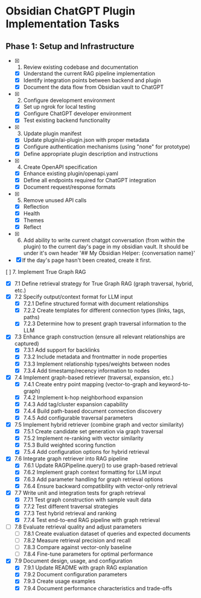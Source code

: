 # Obsidian ChatGPT Plugin Implementation Tasks

## Phase 1: Setup and Infrastructure

- [x] 1. Review existing codebase and documentation
  - [x] Understand the current RAG pipeline implementation
  - [x] Identify integration points between backend and plugin
  - [x] Document the data flow from Obsidian vault to ChatGPT

- [x] 2. Configure development environment
  - [x] Set up ngrok for local testing
  - [x] Configure ChatGPT developer environment
  - [x] Test existing backend functionality

- [x] 3. Update plugin manifest
  - [x] Update plugin/ai-plugin.json with proper metadata
  - [x] Configure authentication mechanisms (using "none" for prototype)
  - [x] Define appropriate plugin description and instructions

- [x] 4. Create OpenAPI specification
  - [x] Enhance existing plugin/openapi.yaml
  - [x] Define all endpoints required for ChatGPT integration
  - [x] Document request/response formats

- [x] 5. Remove unused API calls
  - [x] Reflection
  - [x] Health
  - [x] Themes
  - [x] Reflect

 - [x] 6. Add ability to write current chatgpt conversation (from within the plugin) to the current day's page in my obsidian vault. It should be under it's own header '## My Obsidian Helper: {conversation name}'
  - [x] If the day's page hasn't been created, create it first.

[ ] 7. Implement True Graph RAG
  - [x] 7.1 Define retrieval strategy for True Graph RAG (graph traversal, hybrid, etc.)  
  - [x] 7.2 Specify output/context format for LLM input
    - [x] 7.2.1 Define structured format with document relationships
    - [x] 7.2.2 Create templates for different connection types (links, tags, paths)
    - [x] 7.2.3 Determine how to present graph traversal information to the LLM
  - [x] 7.3 Enhance graph construction (ensure all relevant relationships are captured)
    - [x] 7.3.1 Add support for backlinks
    - [x] 7.3.2 Include metadata and frontmatter in node properties
    - [x] 7.3.3 Implement relationship types/weights between nodes
    - [x] 7.3.4 Add timestamp/recency information to nodes
  - [x] 7.4 Implement graph-based retriever (traversal, expansion, etc.)
    - [x] 7.4.1 Create entry point mapping (vector-to-graph and keyword-to-graph)
    - [x] 7.4.2 Implement k-hop neighborhood expansion
    - [x] 7.4.3 Add tag/cluster expansion capability
    - [x] 7.4.4 Build path-based document connection discovery
    - [x] 7.4.5 Add configurable traversal parameters
  - [x] 7.5 Implement hybrid retriever (combine graph and vector similarity)
    - [x] 7.5.1 Create candidate set generation via graph traversal
    - [x] 7.5.2 Implement re-ranking with vector similarity
    - [x] 7.5.3 Build weighted scoring function
    - [x] 7.5.4 Add configuration options for hybrid retrieval
  - [x] 7.6 Integrate graph retriever into RAG pipeline
    - [x] 7.6.1 Update RAGPipeline.query() to use graph-based retrieval
    - [x] 7.6.2 Implement graph context formatting for LLM input
    - [x] 7.6.3 Add parameter handling for graph retrieval options
    - [x] 7.6.4 Ensure backward compatibility with vector-only retrieval
  - [x] 7.7 Write unit and integration tests for graph retrieval
    - [x] 7.7.1 Test graph construction with sample vault data
    - [x] 7.7.2 Test different traversal strategies
    - [x] 7.7.3 Test hybrid retrieval and ranking
    - [x] 7.7.4 Test end-to-end RAG pipeline with graph retrieval
  - [ ] 7.8 Evaluate retrieval quality and adjust parameters
    - [ ] 7.8.1 Create evaluation dataset of queries and expected documents
    - [ ] 7.8.2 Measure retrieval precision and recall
    - [ ] 7.8.3 Compare against vector-only baseline
    - [ ] 7.8.4 Fine-tune parameters for optimal performance
  - [x] 7.9 Document design, usage, and configuration
    - [x] 7.9.1 Update README with graph RAG explanation
    - [x] 7.9.2 Document configuration parameters
    - [x] 7.9.3 Create usage examples
    - [x] 7.9.4 Document performance characteristics and trade-offs
